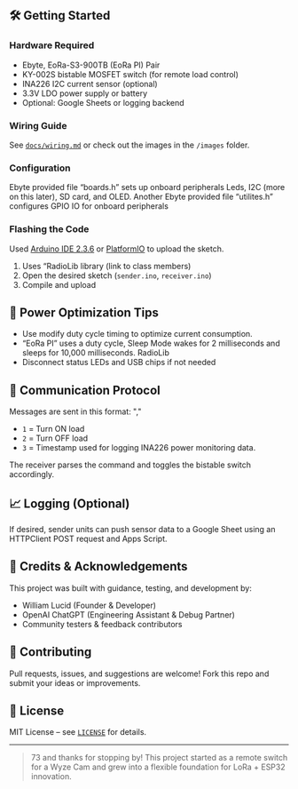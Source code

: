 
## 🛠️ Getting Started

### Hardware Required

- Ebyte, EoRa-S3-900TB (EoRa PI) Pair
- KY-002S bistable MOSFET switch (for remote load control)
- INA226 I2C current sensor (optional)
- 3.3V LDO power supply or battery
- Optional: Google Sheets or logging backend

### Wiring Guide

See [`docs/wiring.md`](docs/wiring.md) or check out the images in the `/images` folder.

### Configuration

Ebyte provided file “boards.h” sets up onboard peripherals Leds, I2C (more on this later), SD card, and OLED.  Another Ebyte provided file “utilites.h” configures GPIO IO for onboard peripherals 



### Flashing the Code

Used [Arduino IDE 2.3.6](https://www.arduino.cc/en/software) or [PlatformIO](https://platformio.org/) to upload the sketch.

1. Uses “RadioLib library (link to class members)
2. Open the desired sketch (`sender.ino`, `receiver.ino`)
3. Compile and upload

## 🔋 Power Optimization Tips

- Use modify duty cycle timing to optimize current consumption.
- “EoRa PI” uses a duty cycle, Sleep Mode wakes for 2 milliseconds and sleeps for 10,000           milliseconds. RadioLib
- Disconnect status LEDs and USB chips if not needed

## 📡 Communication Protocol

Messages are sent in this format:
"<command>,<timestamp>"

- `1` = Turn ON load
- `2` = Turn OFF load
- `3`  = Timestamp used for logging INA226 power monitoring data.

The receiver parses the command and toggles the bistable switch accordingly.

## 📈 Logging (Optional)

If desired, sender units can push sensor data to a Google Sheet using an HTTPClient POST request and Apps Script.

## 🧠 Credits & Acknowledgements

This project was built with guidance, testing, and development by:
- William Lucid (Founder & Developer)
- OpenAI ChatGPT (Engineering Assistant & Debug Partner)
- Community testers & feedback contributors

## 🤝 Contributing

Pull requests, issues, and suggestions are welcome! Fork this repo and submit your ideas or improvements.

## 📜 License

MIT License – see [`LICENSE`](LICENSE) for details.

---

> 73 and thanks for stopping by! This project started as a remote switch for a Wyze Cam and grew into a flexible foundation for LoRa + ESP32 innovation.


